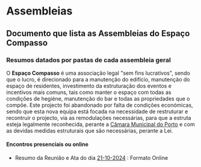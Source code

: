 # Assembleias

## Documento que lista as Assembleias do Espaço Compasso 

### Resumos datados por pastas de cada assembleia geral

O **Espaço Compasso** é uma associação legal "sem fins lucrativos", sendo que o lucro, é direcionado para a manutenção do edifício, manutenção do espaço de residentes, investimento da estruturação dos eventos e incentivos mais comuns, tais como manter o espaço com todas as condições de hegiéne, manutenção do bar e todas as propriedades que o compõe. Este projecto foi abandonado por falta de condições económicas, sendo que esta nova equipa está focada na necessidade de restruturar e recontruir o projecto, via as remodulações necessárias, para que a estruta esteja legalmente reconhecida, perante a [Câmara Municipal do Porto](https://www.cm-porto.pt/) e com as devidas medidas estruturais que são necessárias, perante a Lei. 

#### Encontros presenciais ou online

- Resumo da Reunião e Ata do dia [21-10-2024](https://github.com/EspacoCompasso/Assembleias/tree/main/21-10-2024) : Formato Online
